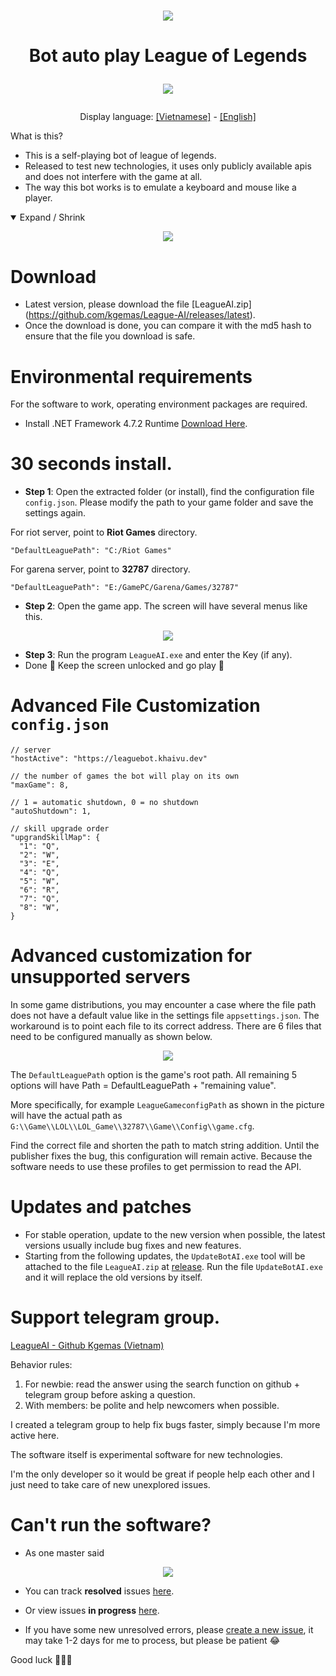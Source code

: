 <h1 align="center">
  <img src="https://user-images.githubusercontent.com/93424739/194055848-84830c09-dd8a-4017-b691-5198130bd3f0.jpg">
</h1>

<h1 align="center">
  <p>Bot auto play League of Legends<p>
  <img src="https://readme-typing-svg.herokuapp.com?color=%2336BCF7&center=true&vCenter=true&width=380&lines=Bot+AI+League+of+Legends">
</h1>

<p align="center">
  Display language:
  <a href="https://github.com/kgemas/League-AI/blob/main/README.md">[Vietnamese]</a>
  -
  <a href="https://github.com/kgemas/League-AI/blob/main/README.EN.md">[English]</a>
</p

What is this?
===
- This is a self-playing bot of league of legends.
- Released to test new technologies, it uses only publicly available apis and does not interfere with the game at all.
- The way this bot works is to emulate a keyboard and mouse like a player.
<details open>
  <summary>Expand / Shrink</summary>
  <p align="center">
    <img src="https://github.com/kgemas/League-AI/raw/main/Assets/example.gif">
  </p>
</details>


Download
===
- Latest version, please download the file [LeagueAI.zip] (https://github.com/kgemas/League-AI/releases/latest).
- Once the download is done, you can compare it with the md5 hash to ensure that the file you download is safe.


Environmental requirements
===========
For the software to work, operating environment packages are required.
- Install .NET Framework 4.7.2 Runtime [Download Here](https://go.microsoft.com/fwlink/?LinkId=863262).


30 seconds install.
===
- **Step 1**: Open the extracted folder (or install), find the configuration file ```config.json```. Please modify the path to your game folder and save the settings again.

For riot server, point to **Riot Games** directory.
```
"DefaultLeaguePath": "C:/Riot Games"
```
For garena server, point to **32787** directory.
```
"DefaultLeaguePath": "E:/GamePC/Garena/Games/32787"
```

- **Step 2**: Open the game app. The screen will have several menus like this.
<p align="center">
  <img src="https://github.com/kgemas/League-AI/raw/main/Assets/dashboard.PNG">
</p>

- **Step 3**: Run the program ```LeagueAI.exe``` and enter the Key (if any).
- Done 🎉 Keep the screen unlocked and go play 💃

Advanced File Customization ```config.json```
===
```
// server
"hostActive": "https://leaguebot.khaivu.dev"

// the number of games the bot will play on its own
"maxGame": 8,

// 1 = automatic shutdown, 0 = no shutdown
"autoShutdown": 1,

// skill upgrade order
"upgrandSkillMap": {
  "1": "Q",
  "2": "W",
  "3": "E",
  "4": "Q",
  "5": "W",
  "6": "R",
  "7": "Q",
  "8": "W",
}
```

Advanced customization for unsupported servers
===========
In some game distributions, you may encounter a case where the file path does not have a default value like in the settings file ```appsettings.json```. The workaround is to point each file to its correct address. There are 6 files that need to be configured manually as shown below.

<p align="center">
  <img src="https://github.com/kgemas/League-AI/raw/main/Assets/adventureConfig.PNG">
</p>

The ```DefaultLeaguePath``` option is the game's root path. All remaining 5 options will have Path = DefaultLeaguePath + "remaining value".

More specifically, for example ```LeagueGameconfigPath``` as shown in the picture will have the actual path as ```G:\\Game\\LOL\\LOL_Game\\32787\\Game\\Config\\game.cfg```.

Find the correct file and shorten the path to match string addition. Until the publisher fixes the bug, this configuration will remain active. Because the software needs to use these profiles to get permission to read the API.

Updates and patches
===========
- For stable operation, update to the new version when possible, the latest versions usually include bug fixes and new features.
- Starting from the following updates, the ```UpdateBotAI.exe``` tool will be attached to the file ```LeagueAI.zip``` at [release](https://github.com/kgemas/League-AI/releases/latest). Run the file ```UpdateBotAI.exe``` and it will replace the old versions by itself.

Support telegram group.
===
[LeagueAI - Github Kgemas (Vietnam)](https://t.me/+HBclRDdmP4pjYjNl)

Behavior rules:
1. For newbie: read the answer using the search function on github + telegram group before asking a question.
2. With members: be polite and help newcomers when possible.

I created a telegram group to help fix bugs faster, simply because I'm more active here.

The software itself is experimental software for new technologies.

I'm the only developer so it would be great if people help each other and I just need to take care of new unexplored issues.


Can't run the software?
===
- As one master said
<p align="center">
  <img src="https://user-images.githubusercontent.com/93424739/212647023-0b3e30a5-bfd2-4bb0-966a-8f32cbb2c587.png">
</p>

- You can track **resolved** issues [here](https://github.com/kgemas/League-AI/issues?q=is%3Aissue+is%3Aclosed).

- Or view issues **in progress** [here](https://github.com/kgemas/League-AI/issues?q=is%3Aopen+is%3Aissue).

- If you have some new unresolved errors, please [create a new issue](https://github.com/kgemas/League-AI/issues/new/choose), it may take 1-2 days for me to process, but please be patient 😂

Good luck 🐱‍👤🎶
